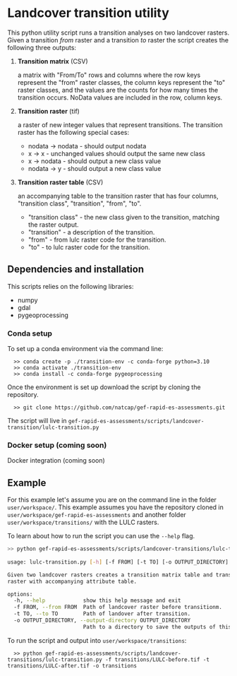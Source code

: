 # Landcover transition utility
This python utility script runs a transition analyses on two landcover rasters.
Given a transition _from_ raster and a transition _to_ raster the script
creates the following three outputs:

1. **Transition matrix** (CSV)

    a matrix with "From/To" rows and columns
    where the row keys represent the "from" raster classes, the column
    keys represent the "to" raster classes, and the values are the
    counts for how many times the transition occurs. NoData values are
    included in the row, column keys.

2. **Transition raster** (tif)

    a raster of new integer values that represent transitions. The transition
    raster has the following special cases:

    - nodata -> nodata - should output nodata
    - x -> x - unchanged values should output the same new class
    - x -> nodata  - should output a new class value
    - nodata -> y - should output a new class value

3. **Transition raster table** (CSV)

    an accompanying table to the transition raster that has four columns,
    "transition class", "transition", "from", "to".

    - "transition class" - the new class given to the transition, matching the
        raster output.
    - "transition" - a description of the transition.
    - "from" - from lulc raster code for the transition.
    - "to" - to lulc raster code for the transition.

## Dependencies and installation
This scripts relies on the following libraries:
  - numpy
  - gdal
  - pygeoprocessing

### Conda setup
To set up a conda environment via the command line:
```
  >> conda create -p ./transition-env -c conda-forge python=3.10
  >> conda activate ./transition-env
  >> conda install -c conda-forge pygeoprocessing
```
Once the environment is set up download the script by cloning the repository.

`  >> git clone https://github.com/natcap/gef-rapid-es-assessments.git`

The script will live in `gef-rapid-es-assessments/scripts/landcover-transition/lulc-transition.py`

### Docker setup (coming soon)
Docker integration (coming soon)

## Example
For this example let's assume you are on the command line in the folder
`user/workspace/`. This example assumes you have the repository cloned in
`user/workspace/gef-rapid-es-assessments` and another folder
`user/workspace/transitions/` with the LULC rasters.

To learn about how to run the script you can use the `--help` flag.

```bash
>> python gef-rapid-es-assessments/scripts/landcover-transitions/lulc-transition.py --help
  
usage: lulc-transition.py [-h] [-f FROM] [-t TO] [-o OUTPUT_DIRECTORY]

Given two landcover rasters creates a transition matrix table and transition
raster with accompanying attribute table.

options:
  -h, --help            show this help message and exit
  -f FROM, --from FROM  Path of landcover raster before transitionm.
  -t TO, --to TO        Path of landover after transition.
  -o OUTPUT_DIRECTORY, --output-directory OUTPUT_DIRECTORY
                        Path to a directory to save the outputs of this script.
```

To run the script and output into `user/workspace/transitions`:

`  >> python gef-rapid-es-assessments/scripts/landcover-transitions/lulc-transition.py -f transitions/LULC-before.tif -t transitions/LULC-after.tif -o transitions`

